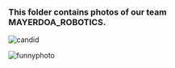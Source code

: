 ### **This folder contains photos of our team MAYERDOA_ROBOTICS.**


![candid](https://github.com/user-attachments/assets/2d566714-781f-4ef4-95c5-bb22acc00fe3)


![funnyphoto](https://github.com/user-attachments/assets/76846e1c-7e9b-41fb-b0fc-bf05c5a7eea0)
